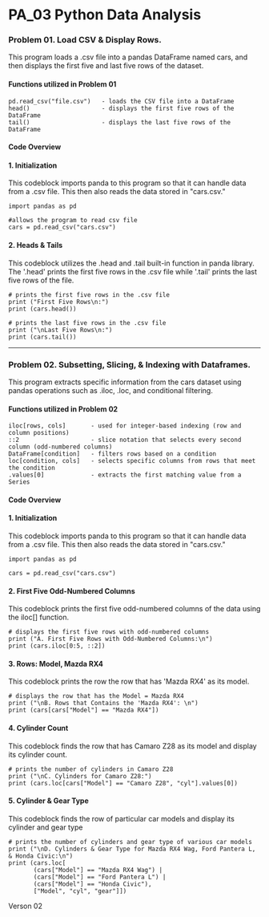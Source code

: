 # PA_03 Python Data Analysis

### Problem 01. Load CSV & Display Rows.

This program loads a .csv file into a pandas DataFrame named cars, and then displays the first five and last five rows of the dataset.
#### Functions utilized in Problem 01
```
pd.read_csv("file.csv")   - loads the CSV file into a DataFrame
head()                    - displays the first five rows of the DataFrame
tail()                    - displays the last five rows of the DataFrame
```
#### Code Overview

#### 1. Initialization

This codeblock imports panda to this program so that it can handle data from a .csv file. This then also reads the data stored in "cars.csv." 
~~~
import pandas as pd

#allows the program to read csv file
cars = pd.read_csv("cars.csv")
~~~
#### 2. Heads & Tails

This codeblock utilizes the .head and .tail built-in function in panda library. The '.head' prints the first five rows in the .csv file while '.tail' prints the last five rows of the file.
~~~
# prints the first five rows in the .csv file
print ("First Five Rows\n:")
print (cars.head())

# prints the last five rows in the .csv file
print ("\nLast Five Rows\n:")
print (cars.tail())
~~~

***

### Problem 02. Subsetting, Slicing, & Indexing with Dataframes.

This program extracts specific information from the cars dataset using pandas operations such as .iloc, .loc, and conditional filtering.

#### Functions utilized in Problem 02
```
iloc[rows, cols]       - used for integer-based indexing (row and column positions)
::2                    - slice notation that selects every second column (odd-numbered columns)
DataFrame[condition]   - filters rows based on a condition
loc[condition, cols]   - selects specific columns from rows that meet the condition
.values[0]             - extracts the first matching value from a Series
```

#### Code Overview

#### 1. Initialization

This codeblock imports panda to this program so that it can handle data from a .csv file. This then also reads the data stored in "cars.csv." 
~~~
import pandas as pd

cars = pd.read_csv("cars.csv")
~~~

#### 2. First Five Odd-Numbered Columns

This codeblock prints the first five odd-numbered columns of the data using the iloc[] function.
~~~
# displays the first five rows with odd-numbered columns
print ("A. First Five Rows with Odd-Numbered Columns:\n")
print (cars.iloc[0:5, ::2])
~~~

#### 3. Rows: Model, Mazda RX4

This codeblock prints the row the row that has 'Mazda RX4' as its model.
~~~
# displays the row that has the Model = Mazda RX4
print ("\nB. Rows that Contains the 'Mazda RX4': \n")
print (cars[cars["Model"] == "Mazda RX4"])
~~~

#### 4. Cylinder Count

This codeblock finds the row that has Camaro Z28 as its model and display its cylinder count.
~~~
# prints the number of cylinders in Camaro Z28
print ("\nC. Cylinders for Camaro Z28:")
print (cars.loc[cars["Model"] == "Camaro Z28", "cyl"].values[0])
~~~

#### 5. Cylinder & Gear Type

This codeblock finds the row of particular car models and display its cylinder and gear type
~~~
# prints the number of cylinders and gear type of various car models
print ("\nD. Cylinders & Gear Type for Mazda RX4 Wag, Ford Pantera L, & Honda Civic:\n")
print (cars.loc[
       (cars["Model"] == "Mazda RX4 Wag") |
       (cars["Model"] == "Ford Pantera L") |
       (cars["Model"] == "Honda Civic"),
       ["Model", "cyl", "gear"]])
~~~

Verson 02
